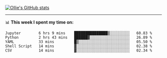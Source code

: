 <!--
**icedpanda/icedpanda** is a ✨ _special_ ✨ repository because its `README.md` (this file) appears on your GitHub profile.

Here are some ideas to get you started:

- 🔭 I’m currently working on ...
- 🌱 I’m currently learning ...
- 👯 I’m looking to collaborate on ...
- 🤔 I’m looking for help with ...
- 💬 Ask me about ...
- 📫 How to reach me: ...
- 😄 Pronouns: ...
- ⚡ Fun fact: ...
-->
[![Ollie's GitHub stats](https://github-readme-stats-icedpanda.vercel.app/api?username=icedpanda&count_private=true&show_icons=true)](https://github.com/icedpanda)

---
📊 **This week I spent my time on:**
<!--START_SECTION:waka-->

```text
Jupyter        6 hrs 9 mins    ███████████████▒░░░░░░░░░   60.83 %
Python         2 hrs 43 mins   ██████▓░░░░░░░░░░░░░░░░░░   26.89 %
YAML           33 mins         █▒░░░░░░░░░░░░░░░░░░░░░░░   05.50 %
Shell Script   14 mins         ▓░░░░░░░░░░░░░░░░░░░░░░░░   02.38 %
CSV            14 mins         ▓░░░░░░░░░░░░░░░░░░░░░░░░   02.34 %
```

<!--END_SECTION:waka-->
